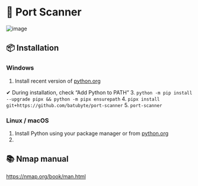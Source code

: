 # 🛜 Port Scanner
![image](https://github.com/user-attachments/assets/31e01990-7348-4016-bd61-97a737fc0941)

## 📦 Installation
### Windows
1. Install recent version of [python.org](https://www.python.org/downloads)
   
✔ During installation, check “Add Python to PATH”
3. ``python -m pip install --upgrade pipx && python -m pipx ensurepath``
4. ``pipx install git+https://github.com/batubyte/port-scanner``
5. ``port-scanner``
### Linux / macOS
1. Install Python using your package manager or from [python.org](https://www.python.org/downloads)
2. 

## 📚 Nmap manual
https://nmap.org/book/man.html
